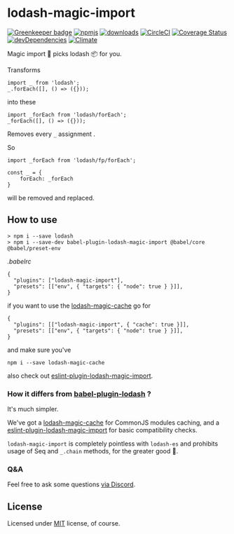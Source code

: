 # lodash-magic-import

[![Greenkeeper badge](https://badges.greenkeeper.io/bitsnap/babel-plugin-lodash-magic-import.svg)](https://greenkeeper.io/)
[![npmjs](https://img.shields.io/npm/v/babel-plugin-lodash-magic-import.svg)](https://npmjs.org/package/babel-plugin-lodash-magic-import)
[![downloads](https://img.shields.io/npm/dw/babel-plugin-lodash-magic-import.svg)](https://npmjs.org/package/babel-plugin-lodash-magic-import)
[![CircleCI](https://img.shields.io/circleci/project/github/bitsnap/babel-plugin-lodash-magic-import.svg)](https://circleci.com/gh/bitsnap/babel-plugin-lodash-magic-import)
[![Coverage Status](https://coveralls.io/repos/github/bitsnap/babel-plugin-lodash-magic-import/badge.svg?branch=master)](https://coveralls.io/github/bitsnap/babel-plugin-lodash-magic-import?branch=master) 
[![devDependencies](https://david-dm.org/bitsnap/babel-plugin-lodash-magic-import/dev-status.svg)](https://david-dm.org/bitsnap/babel-plugin-lodash-magic-import#info=devDependencies)
[![Climate](https://img.shields.io/codeclimate/maintainability/bitsnap/babel-plugin-lodash-magic-import.svg)](https://codeclimate.com/github/bitsnap/babel-plugin-lodash-magic-import)

Magic import 🍒 picks lodash 📦 for you.

Transforms 
```
import _ from 'lodash';
_.forEach([], () => ({}));
```

into these

```
import _forEach from 'lodash/forEach';
_forEach([], () => ({}));
```

Removes every `_` assignment .

So

```
import _forEach from 'lodash/fp/forEach';

const _ = {
    forEach: _forEach
}
```

will be removed and replaced.

## How to use 

```
> npm i --save lodash
> npm i --save-dev babel-plugin-lodash-magic-import @babel/core @babel/preset-env
```

*.babelrc*
```
{
  "plugins": ["lodash-magic-import"],
  "presets": [["env", { "targets": { "node": true } }]],
}
```

if you want to use the [lodash-magic-cache](https://github.com/bitsnap/lodash-magic-cache) go for 

```
{
  "plugins": [["lodash-magic-import", { "cache": true }]],
  "presets": [["env", { "targets": { "node": true } }]],
}
```

and make sure you've 

```
npm i --save lodash-magic-cache
```

also check out [eslint-plugin-lodash-magic-import](https://github.com/bitsnap/eslint-plugin-lodash-magic-import).

### How it differs from [babel-plugin-lodash](https://github.com/lodash/babel-plugin-lodash) ?

It's much simpler.

We've got a [lodash-magic-cache](https://github.com/bitsnap/lodash-magic-cache) for CommonJS modules caching,
and a [eslint-plugin-lodash-magic-import](https://github.com/bitsnap/eslint-plugin-lodash-magic-import) for basic compatibility checks.

`lodash-magic-import` is completely pointless with `lodash-es` and prohibits usage of Seq and `_.chain` methods, for the greater good 🎀.

### Q&A

Feel free to ask some questions [via Discord](http://discord.gg/P7W9v9B).

## License

Licensed under [MIT](LICENSE) license, of course.
